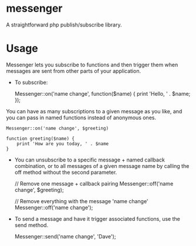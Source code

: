 messenger
=========

A straightforward php publish/subscribe library.

Usage
=========

Messenger lets you subscribe to functions and then trigger them when messages
are sent from other parts of your application.

- To subscribe:

    Messenger::on('name change', function($name) {
        print 'Hello, ' . $name;
    });

You can have as many subscriptions to a given message as you like, and you can
pass in named functions instead of anonymous ones.

    Messenger::on('name change', $greeting)

    function greeting($name) {
        print 'How are you today, ' . $name
    }

- You can unsubscribe to a specific message + named callback combination, or to
all messages of a given message name by calling the off method without the
second parameter.

    // Remove one message + callback pairing
    Messenger::off('name change', $greeting);

    // Remove everything with the message 'name change'
    Messenger::off('name change');

- To send a message and have it trigger associated functions, use the send
method.

    Messenger::send('name change', 'Dave');
